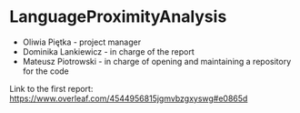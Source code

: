 # LanguageProximityAnalysis

- Oliwia Piętka - project manager
- Dominika Lankiewicz - in charge of the report
- Mateusz Piotrowski - in charge of opening and maintaining a repository for the code

Link to the first report:
https://www.overleaf.com/4544956815jgmvbzgxyswg#e0865d
